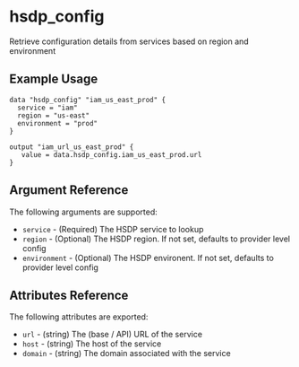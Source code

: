 # hsdp_config

Retrieve configuration details from services based on region and environment

## Example Usage

```hcl
data "hsdp_config" "iam_us_east_prod" {
  service = "iam"
  region = "us-east"
  environment = "prod"
}
```

```hcl
output "iam_url_us_east_prod" {
   value = data.hsdp_config.iam_us_east_prod.url
}
```
## Argument Reference

The following arguments are supported:

* `service` - (Required) The HSDP service to lookup
* `region` - (Optional) The HSDP region. If not set, defaults to provider level config
* `environment` - (Optional) The HSDP environent. If not set, defaults to provider level config

## Attributes Reference

The following attributes are exported:

* `url` - (string) The (base / API) URL of the service
* `host` - (string) The host of the service
* `domain` - (string) The domain associated with the service